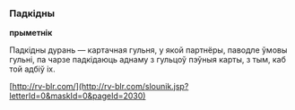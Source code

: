 ### Падкідны
**прыметнік**

Падкідны дурань — картачная гульня, у якой партнёры, паводле ўмовы гульні, па чарзе падкідаюць аднаму з гульцоў пэўныя карты, з тым, каб той адбіў іх.

<a rel="author">[http://rv-blr.com/](http://rv-blr.com/slounik.jsp?letterId=0&maskId=0&pageId=2030)</a>

